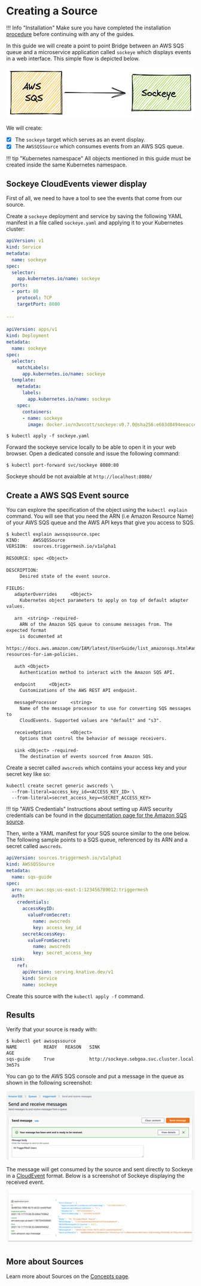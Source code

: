 # Creating a Source

!!! Info "Installation"
    Make sure you have completed the installation [procedure](installation.md) before continuing with any of the guides.

In this guide we will create a point to point Bridge between an AWS SQS queue and a microservice application called `sockeye` which displays events in a web interface. This simple flow is depicted below.

![](../assets/images/sqs-sockeye.png)

We will create:

- [x] The `sockeye` target which serves as an event display.
- [x] The `AWSSQSSource` which consumes events from an AWS SQS queue.

!!! tip "Kubernetes namespace"
    All objects mentioned in this guide must be created inside the same Kubernetes namespace.

## Sockeye CloudEvents viewer display

First of all, we need to have a tool to see the events that come from our source.

Create a `sockeye` deployment and service by saving the following YAML manifest in a file called `sockeye.yaml` and applying it to your Kubernetes cluster:

```yaml
apiVersion: v1
kind: Service
metadata:
  name: sockeye
spec:
  selector:
    app.kubernetes.io/name: sockeye
  ports:
  - port: 80
    protocol: TCP
    targetPort: 8080

---

apiVersion: apps/v1
kind: Deployment
metadata:
  name: sockeye
spec:
  selector:
    matchLabels:
      app.kubernetes.io/name: sockeye
  template:
    metadata:
      labels:
        app.kubernetes.io/name: sockeye
    spec:
      containers:
      - name: sockeye
        image: docker.io/n3wscott/sockeye:v0.7.0@sha256:e603d8494eeacce966e57f8f508e4c4f6bebc71d095e3f5a0a1abaf42c5f0e48
```

```console
$ kubectl apply -f sockeye.yaml
```

Forward the sockeye service locally to be able to open it in your web browser. Open a dedicated console and issue the following command:

```console
$ kubectl port-forward svc/sockeye 8080:80
```

Sockeye should be not avaialble at `http://localhost:8080/`

## Create a AWS SQS Event source

You can explore the specification of the object using the `kubectl explain` command. You will see that you need the ARN (i.e Amazon Resource Name) of your AWS SQS queue and the AWS API keys that give you access to SQS.


```console
$ kubectl explain awssqssource.spec
KIND:     AWSSQSSource
VERSION:  sources.triggermesh.io/v1alpha1

RESOURCE: spec <Object>

DESCRIPTION:
     Desired state of the event source.

FIELDS:
   adapterOverrides     <Object>
     Kubernetes object parameters to apply on top of default adapter values.

   arn  <string> -required-
     ARN of the Amazon SQS queue to consume messages from. The expected format
     is documented at
     https://docs.aws.amazon.com/IAM/latest/UserGuide/list_amazonsqs.html#amazonsqs-resources-for-iam-policies.

   auth <Object>
     Authentication method to interact with the Amazon SQS API.

   endpoint     <Object>
     Customizations of the AWS REST API endpoint.

   messageProcessor     <string>
     Name of the message processor to use for converting SQS messages to
     CloudEvents. Supported values are "default" and "s3".

   receiveOptions       <Object>
     Options that control the behavior of message receivers.

   sink <Object> -required-
     The destination of events sourced from Amazon SQS.
```

Create a secret called `awscreds` which contains your access key and your secret key like so:

```console
kubectl create secret generic awscreds \
  --from-literal=access_key_id=<ACCESS_KEY_ID> \
  --from-literal=secret_access_key=<SECRET_ACCESS_KEY>
```

!!! tip "AWS Credentials"
    Instructions about setting up AWS security credentials can be found in the [documentation page for the Amazon SQS source](https://docs.triggermesh.io/cloud/sources/awssqs/#api-credentials).

Then, write a YAML manifest for your SQS source similar to the one below. The following sample points to a SQS queue, referenced by its ARN and a secret called `awscreds`.

```yaml
apiVersion: sources.triggermesh.io/v1alpha1
kind: AWSSQSSource
metadata:
  name: sqs-guide
spec:
  arn: arn:aws:sqs:us-east-1:123456789012:triggermesh
  auth:
    credentials:
      accessKeyID:
        valueFromSecret:
          name: awscreds
          key: access_key_id
      secretAccessKey:
        valueFromSecret:
          name: awscreds
          key: secret_access_key
  sink:
    ref:
      apiVersion: serving.knative.dev/v1
      kind: Service
      name: sockeye
```

Create this source with the `kubectl apply -f` command.

## Results

Verify that your source is ready with:

```console
$ kubectl get awssqssource
NAME          READY   REASON   SINK                                      AGE
sqs-guide     True             http://sockeye.sebgoa.svc.cluster.local   3m57s

```

You can go to the AWS SQS console and put a message in the queue as shown in the following screenshot:

![](../assets/images/sqs-console-send.png)

The message will get consumed by the source and sent directly to Sockeye in a [CloudEvent](https://cloudevents.io/) format. Below is a screenshot of Sockeye displaying the received event.

![](../assets/images/sqs-sockeye-ui.png)

## More about Sources

Learn more about Sources on the [Concepts page](../concepts/sources.md).
